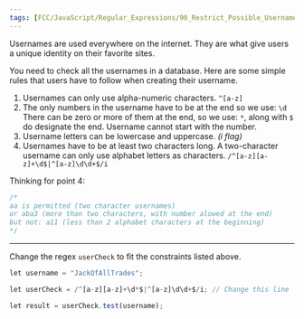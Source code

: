 ```yaml
---
tags: [FCC/JavaScript/Regular_Expressions/90_Restrict_Possible_Usernames]
---
```

Usernames are used everywhere on the internet. They are what give users a unique identity on their favorite sites.

You need to check all the usernames in a database. Here are some simple rules that users have to follow when creating their username.

1.  Usernames can only use alpha-numeric characters. `^[a-z]`
2.  The only numbers in the username have to be at the end so we use:  `\d` There can be zero or more of them at the end, so we use: `*`, along with `$` do designate the end. Username cannot start with the number. 
3.  Username letters can be lowercase and uppercase. *(i flag)*
4.  Usernames have to be at least two characters long. A two-character username can only use alphabet letters as characters. `/^[a-z][a-z]+\d$|^[a-z]\d\d+$/i`

Thinking for point 4:
```js
/*
aa is permitted (two character usernames)
or aba3 (more than two characters, with number alowed at the end)
but not: a11 (less than 2 alphabet characters at the beginning)
*/
```

---

Change the regex `userCheck` to fit the constraints listed above.

```js
let username = "JackOfAllTrades";

let userCheck = /^[a-z][a-z]+\d*$|^[a-z]\d\d+$/i; // Change this line

let result = userCheck.test(username);
```
